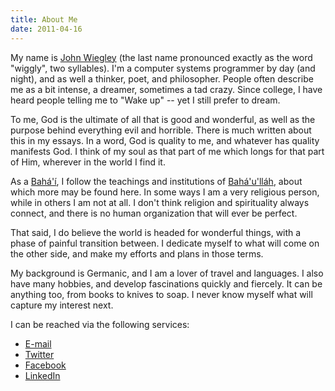 ```yaml
---
title: About Me
date: 2011-04-16
---
```


My name is [John Wiegley](mailto:jwiegley@gmail.com) (the last name pronounced
exactly as the word "wiggly", two syllables). I'm a computer systems
programmer by day (and night), and as well a thinker, poet, and philosopher.
People often describe me as a bit intense, a dreamer, sometimes a tad crazy.
Since college, I have heard people telling me to "Wake up" -- yet I still
prefer to dream.

To me, God is the ultimate of all that is good and wonderful, as well as the
purpose behind everything evil and horrible. There is much written about this
in my essays. In a word, God is quality to me, and whatever has quality
manifests God. I think of my soul as that part of me which longs for that part
of Him, wherever in the world I find it.

As a [Bahá'í](http://www.bahai.org/), I follow the teachings and institutions
of [Bahá'u'lláh](http://www.bahaullah.org/), about which more may be found
here. In some ways I am a very religious person, while in others I am not at
all. I don't think religion and spirituality always connect, and there is no
human organization that will ever be perfect.

That said, I do believe the world is headed for wonderful things, with a phase
of painful transition between. I dedicate myself to what will come on the
other side, and make my efforts and plans in those terms.

My background is Germanic, and I am a lover of travel and languages. I also
have many hobbies, and develop fascinations quickly and fiercely. It can be
anything too, from books to knives to soap. I never know myself what will
capture my interest next.

I can be reached via the following services:

- [E-mail](mailto:jwiegley@gmail.com)
- [Twitter](https://twitter.com/jwiegley)
- [Facebook](https://www.facebook.com/zuck)
- [LinkedIn](https://www.linkedin.com/in/jwiegley/)
